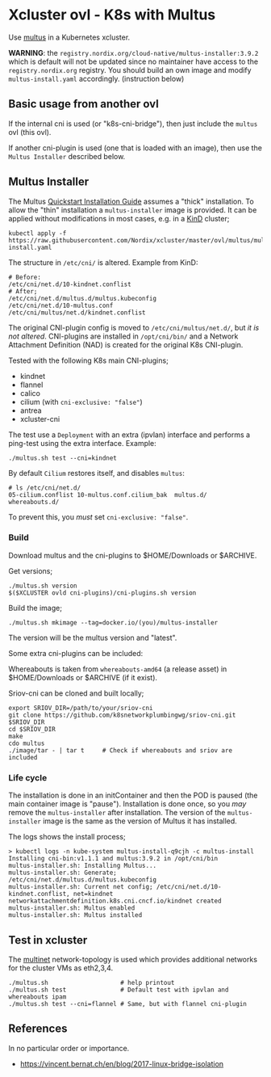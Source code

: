 # Xcluster ovl - K8s with Multus

Use [multus](https://github.com/k8snetworkplumbingwg/multus-cni) in a
Kubernetes xcluster.

**WARNING**: the `registry.nordix.org/cloud-native/multus-installer:3.9.2`
which is default will not be updated since no maintainer have access to
the `registry.nordix.org` registry. You should build an own image and
modify `multus-install.yaml` accordingly. (instruction below)

## Basic usage from another ovl

If the internal cni is used (or "k8s-cni-bridge"), then just include
the `multus` ovl (this ovl).

If another cni-plugin is used (one that is loaded with an image), then
use the `Multus Installer` described below.


## Multus Installer

The Multus [Quickstart Installation
Guide](https://github.com/k8snetworkplumbingwg/multus-cni#quickstart-installation-guide)
assumes a "thick" installation. To allow the "thin" installation
a `multus-installer` image is provided. It
can be applied without modifications in most cases, e.g. in a
[KinD](https://kind.sigs.k8s.io/) cluster;

```
kubectl apply -f https://raw.githubusercontent.com/Nordix/xcluster/master/ovl/multus/multus-install.yaml
```

The structure in `/etc/cni/` is altered. Example from KinD:

```
# Before:
/etc/cni/net.d/10-kindnet.conflist
# After;
/etc/cni/net.d/multus.d/multus.kubeconfig
/etc/cni/net.d/10-multus.conf
/etc/cni/multus/net.d/kindnet.conflist
```

The original CNI-plugin config is moved to `/etc/cni/multus/net.d/`,
but *it is not altered*. CNI-plugins are installed in `/opt/cni/bin/`
and a Network Attachment Definition (NAD) is created for the original
K8s CNI-plugin.

Tested with the following K8s main CNI-plugins;

* kindnet
* flannel
* calico
* cilium (with `cni-exclusive: "false"`)
* antrea
* xcluster-cni

The test use a `Deployment` with an extra (ipvlan) interface and
performs a ping-test using the extra interface. Example:

```
./multus.sh test --cni=kindnet
```

By default `Cilium` restores itself, and disables `multus`:
```
# ls /etc/cni/net.d/
05-cilium.conflist 10-multus.conf.cilium_bak  multus.d/  whereabouts.d/
```
To prevent this, you _must_ set `cni-exclusive: "false"`.


### Build

Download multus and the cni-plugins to $HOME/Downloads or $ARCHIVE.

Get versions;
```
./multus.sh version
$($XCLUSTER ovld cni-plugins)/cni-plugins.sh version
```

Build the image;
```
./multus.sh mkimage --tag=docker.io/(you)/multus-installer
```
The version will be the multus version and "latest".

Some extra cni-plugins can be included:

Whereabouts is taken from `whereabouts-amd64` (a release asset) in
$HOME/Downloads or $ARCHIVE (if it exist).

Sriov-cni can be cloned and built locally;
```
export SRIOV_DIR=/path/to/your/sriov-cni
git clone https://github.com/k8snetworkplumbingwg/sriov-cni.git $SRIOV_DIR
cd $SRIOV_DIR
make
cdo multus
./image/tar - | tar t     # Check if whereabouts and sriov are included
```



### Life cycle

The installation is done in an initContainer and then the POD is
paused (the main container image is "pause"). Installation is done
once, so you *may* remove the `multus-installer` after installation.
The version of the `multus-installer` image is the same as the version
of Multus it has installed.

The logs shows the install process;
```
> kubectl logs -n kube-system multus-install-q9cjh -c multus-install
Installing cni-bin:v1.1.1 and multus:3.9.2 in /opt/cni/bin
multus-installer.sh: Installing Multus...
multus-installer.sh: Generate; /etc/cni/net.d/multus.d/multus.kubeconfig
multus-installer.sh: Current net config; /etc/cni/net.d/10-kindnet.conflist, net=kindnet
networkattachmentdefinition.k8s.cni.cncf.io/kindnet created
multus-installer.sh: Multus enabled
multus-installer.sh: Multus installed
```



## Test in xcluster

The [multinet](../network-topology/README.md#multinet)
network-topology is used which provides additional networks for the
cluster VMs as eth2,3,4.


```
./multus.sh                    # help printout
./multus.sh test               # Default test with ipvlan and whereabouts ipam
./multus.sh test --cni=flannel # Same, but with flannel cni-plugin
```



## References

In no particular order or importance.

* https://vincent.bernat.ch/en/blog/2017-linux-bridge-isolation
